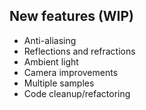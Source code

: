 ## New features (WIP)
- Anti-aliasing
- Reflections and refractions
- Ambient light
- Camera improvements
- Multiple samples
- Code cleanup/refactoring